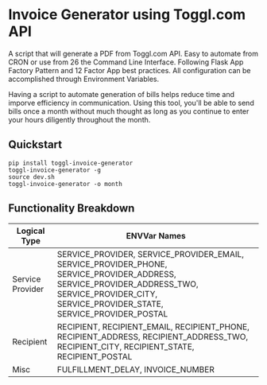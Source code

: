 # Invoice Generator using Toggl.com API

A script that will generate a PDF from Toggl.com API. Easy to automate from CRON or use from
26 the Command Line Interface. Following Flask App Factory Pattern and 12 Factor App best practices. All configuration
can be accomplished through Environment Variables.

Having a script to automate generation of bills helps reduce time and imporve
efficiency in communication. Using this tool, you'll be able to send bills once
a month without much thought as long as you continue to enter your hours
diligently throughout the month.

## Quickstart

```
pip install toggl-invoice-generator
toggl-invoice-generator -g
source dev.sh
toggl-invoice-generator -o month
```

## Functionality Breakdown

| Logical Type | ENVVar Names|
| --- | --- |
| Service Provider| SERVICE_PROVIDER, SERVICE_PROVIDER_EMAIL, SERVICE_PROVIDER_PHONE, SERVICE_PROVIDER_ADDRESS, SERVICE_PROVIDER_ADDRESS_TWO, SERVICE_PROVIDER_CITY, SERVICE_PROVIDER_STATE, SERVICE_PROVIDER_POSTAL|
| Recipient| RECIPIENT, RECIPIENT_EMAIL, RECIPIENT_PHONE, RECIPIENT_ADDRESS, RECIPIENT_ADDRESS_TWO, RECIPIENT_CITY, RECIPIENT_STATE, RECIPIENT_POSTAL|
| Misc| FULFILLMENT_DELAY, INVOICE_NUMBER |

